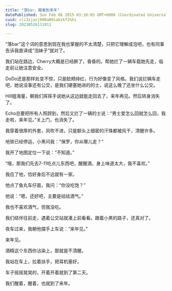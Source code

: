 ```yaml
---
title: "落bar，醒着到来年"
datePublished: Sun Feb 08 2015 03:10:03 GMT+0000 (Coordinated Universal Time)
cuid: cli3zjazj000a09iabzkf2nhi
slug: 20230526111011

---
```


“落bar”这个词的意思到现在我也掌握的不太清楚，只把它理解成泡吧，也有同事告诉我直译成“泡妹子”就对了。

我们站在路边，Cherry大概是已经醉了，昏昏的。帮她拦了一辆车载她先走，临走前让她注意安全。

DoDo还是那样处变不惊，只是脸颊绯红，行为好像变了风格。我们说拦辆车走吧，她说没事还有公交，是我们硬塞她进的的士，说这么晚了还坐什么公交。

Hill姐海量，朝我们挥挥手说她从这边就能走回去了，来年再见。然后转身消失了。

Echo总要把所有人照顾到，然后又拦了一辆的士说：“男士爱怎么回就怎么回，我走啦，来年见。”关上门，也消失了。

我穿着很厚的外套，风吹不进，只是额头上细密的汗珠都被风干，清醒许多。

地铁已经停运，小黑问我：“保罗，你从哪儿走？”

我开了地图定位一下说：“不知道。”

“哦，那我们先去7-11吃点儿东西吧，醒醒酒，身上味道太大，我不喜欢。”

我应了他，恰好身后不远就有一家。

他点了鱼丸车仔面，我问：“你没吃饱？”

他说：“嗯，还好吧，主要是祛祛酒气。”

我也不喜欢酒气，但我没吃。

我们结伴往前走，遇着公交站就凑上前看看。跟着小黑的路子，还真对了。

夜车过来，我朝他摆手上车说：“来年见。”

来年见。

酒精这个东西你沾染上，那就是不清醒。

我站在车上，拉着扶手，把耳机塞好。

车子摇摇晃晃的，开着开着就到了第二天。

我们醒着，醒着，也就到了来年。